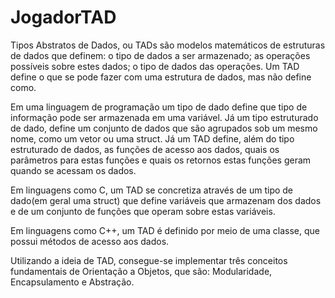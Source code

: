 # JogadorTAD
Tipos Abstratos de Dados, ou TADs são modelos matemáticos de estruturas de dados que definem:
o tipo de dados a ser armazenado;
as operações possíveis sobre estes dados;
o tipo de dados das operações.
Um TAD define o que se pode fazer com uma estrutura de dados, mas não define como.

Em uma linguagem de programação um tipo de dado define que tipo de informação pode ser armazenada em uma variável. Já um tipo estruturado de dado, define um conjunto de dados que são agrupados sob um mesmo nome, como um vetor ou uma struct.
Já um TAD define, além do tipo estruturado de dados,  as funções de acesso aos dados, quais os parâmetros para estas funções e quais os retornos estas funções geram quando se acessam os dados.

Em linguagens como C, um TAD se concretiza através de um tipo de dado(em geral uma struct) que define variáveis que armazenam dos dados e de um conjunto de funções que operam sobre estas variáveis.

Em linguagens como C++, um TAD é definido por meio de uma classe, que possui métodos de acesso aos dados.

Utilizando a ideia de TAD, consegue-se implementar três conceitos fundamentais de Orientação a Objetos, que são:  Modularidade, Encapsulamento e  Abstração.
